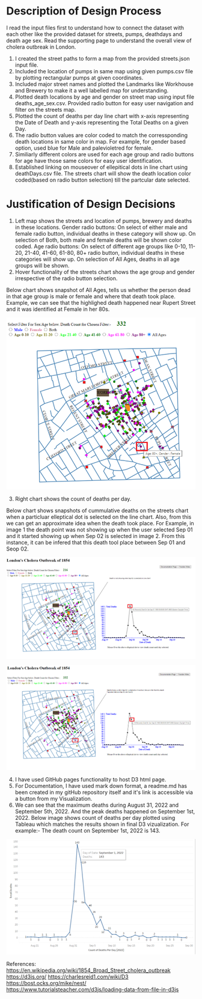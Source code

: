 # Description of Design Process
I read the input files first to understand how to connect the dataset with each other like the provided dataset for streets, pumps, deathdays and death age sex. Read the supporting page to understand the overall view of cholera outbreak in London.

1. I created the street paths to form a map from the provided streets.json input file.
2. Included the location of pumps in same map using given pumps.csv file by plotting rectangular pumps at given coordinates.
3. Included major street names and plotted the Landmarks like Workhouse and Brewery to make it a well labelled map for understanding.
4. Plotted death locations by age and gender on street map using input file deaths_age_sex.csv. Provided radio button for easy user navigation and filter on the streets map.
5. Plotted the count of deaths per day line chart with x-axis representing the Date of Death and y-axis representing the Total Deaths on a given Day.
6. The radio button values are color coded to match the corressponding death locations in same color in map. For example, for gender based option, used blue for Male and palevioletred for female.
7. Similiarly different colors are used for each age group and radio buttons for age have those same colors for easy user identification.
9. Established linking on mouseover of ellepitical dots in line chart using deathDays.csv file. The streets chart will show the death location color coded(based on radio button selection) till the partcular date selected.


# Justification of Design Decisions
1. Left map shows the streets and location of pumps, brewery and deaths in these locations. 
   Gender radio buttons: On select of either male and female radio button, individual deaths in these category will show up. On selection of Both, both male and female    deaths will be shown color coded.
   Age radio buttons: On select of different age groups like 0-10, 11-20, 21-40, 41-60, 61-80, 80+ radio button, individual deaths in these categories will show up. On    selection of All Ages, deaths in all age groups will be shown.
2. Hover functionality of the streets chart shows the age group and gender irrespective of the radio button selection.

Below chart shows snapshot of All Ages, tells us whether the person dead in that age group is male or female and where that death took place. Example, we can see that the highlighed death happened near Rupert Street and it was identified at Female in her 80s.

![Streets map when All Ages is selected](https://github.com/nupsing/Visualization_Project1/blob/main/images/StreetsChart.png)

3. Right chart shows the count of deaths per day.

Below chart shows snapshots of cummulative deaths on the streets chart when a particluar elleptical dot is selected on the line chart. Also, from this we can get an approximate idea when the death took place. For Example, in image 1 the death point was not showing up when the user selected Sep 01 and it started showing up when Sep 02 is selected in image 2. From this instance, it can be infered that this death tool place between Sep 01 and Seop 02.

![Particular Death point identification when Sep 01 is selected](https://github.com/nupsing/Visualization_Project1/blob/main/images/LineChartImage1.png)

![Particular Death point identification when Sep 02 is selected](https://github.com/nupsing/Visualization_Project1/blob/main/images/LineChartImage2.png)

4. I have used GitHub pages functionality to host D3 html page.
5. For Documentation, I have used mark down format, a readme.md has been created in my gitHub repository itself and it's link is accessible via a button from my Visualization.
6. We can see that the maximum deaths during August 31, 2022 and September 5th, 2022. And the peak deaths happened on September 1st, 2022.
Below image shows count of deaths per day plotted using Tableau which matches the results shown in final D3 vizualization. For example:- The death count on September 1st, 2022 is 143.

![Death Count By Date](https://github.com/nupsing/Visualization_Project1/blob/main/images/Tableau_LineGraph.png)


References: 
https://en.wikipedia.org/wiki/1854_Broad_Street_cholera_outbreak
https://d3js.org/
https://charlesreid1.com/wiki/D3
https://bost.ocks.org/mike/nest/
https://www.tutorialsteacher.com/d3js/loading-data-from-file-in-d3js
	
